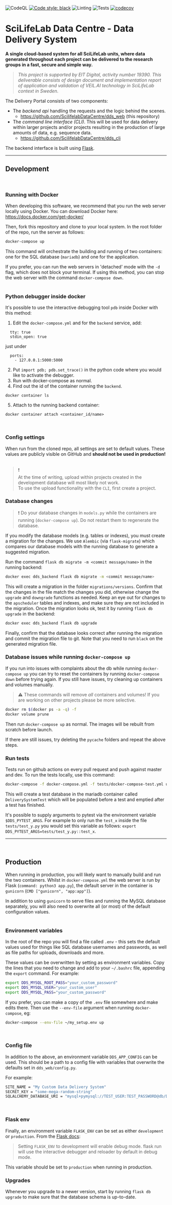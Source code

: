 ![CodeQL](https://github.com/ScilifelabDataCentre/dds_web/actions/workflows/codeql-analysis.yml/badge.svg)
[![Code style: black](https://img.shields.io/badge/code%20style-black-000000.svg)](https://github.com/psf/black)
![Linting](https://github.com/ScilifelabDataCentre/dds_web/actions/workflows/python-black.yml/badge.svg)
![Tests](https://github.com/ScilifelabDataCentre/dds_web/actions/workflows/docker-compose-tests.yml/badge.svg)
[![codecov](https://codecov.io/gh/ScilifelabDataCentre/dds_web/branch/dev/graph/badge.svg?token=r5tM6o08Sd)](https://codecov.io/gh/ScilifelabDataCentre/dds_web)

# SciLifeLab Data Centre - Data Delivery System

**A single cloud-based system for all SciLifeLab units, where data generated throughout each project can be delivered to the research groups in a fast, secure and simple way.**

> _This project is supported by EIT Digital, activity number 19390. This deliverable consists of design document and implementation report of application and validation of VEIL.AI technology in SciLifeLab context in Sweden._

The Delivery Portal consists of two components:

* The _backend api_ handling the requests and the logic behind the scenes.
  * <https://github.com/ScilifelabDataCentre/dds_web> (this repository)
* The _command line interface (CLI)_. This will be used for data delivery within larger projects
and/or projects resulting in the production of large amounts of data, e.g. sequence data.
  * <https://github.com/ScilifelabDataCentre/dds_cli>

The backend interface is built using [Flask](https://flask.palletsprojects.com/en/2.0.x/).

---
## Development
<br>

### Running with Docker

When developing this software, we recommend that you run the web server locally using Docker.
You can download Docker here: <https://docs.docker.com/get-docker/>

Then, fork this repository and clone to your local system.
In the root folder of the repo, run the server as follows:

```bash
docker-compose up
```

This command will orchestrate the building and running of two containers:
one for the SQL database (`mariadb`) and one for the application.

If you prefer, you can run the web servers in 'detached' mode with the `-d` flag, which does not block your terminal.
If using this method, you can stop the web server with the command `docker-compose down`.
<br><br>

### Python debugger inside docker
It's possible to use the interactive debugging tool `pdb` inside Docker with this method:
1. Edit the `docker-compose.yml` and for the `backend` service, add:
```
  tty: true
  stdin_open: true
```
just under
```
  ports:
    - 127.0.0.1:5000:5000
```

2. Put `import pdb; pdb.set_trace()` in the python code where you would like to activate the debugger.
3. Run with docker-compose as normal.
4. Find out the id of the container running the `backend`.
```
docker container ls
```
5. Attach to the running backend container:
```
docker container attach <container_id/name>
```
<br>

### Config settings

When run from the cloned repo, all settings are set to default values.
These values are publicly visible on GitHub and **should not be used in production!**
<br><br>

> :exclamation: <br> 
> At the time of writing, upload within projects created in the development database will most likely not work. <br>
> To use the upload functionality with the `CLI`, first create a project.

### Database changes

> :heavy_exclamation_mark: Do your database changes in `models.py` while the containers are running (`docker-compose up`). Do not restart them to regenerate the database.

If you modify the database models (e.g. tables or indexes), you must create a migration for the changes. We use `Alembic` (via `flask-migrate`) which compares our database models with the running database to generate a suggested migration.

Run the command `flask db migrate -m <commit message/name>` in the running backend:

```bash
docker exec dds_backend flask db migrate -m <commit message/name>
```

This will create a migration in the folder `migrations/versions`. Confirm that the changes in the file match the changes you did, otherwise change the `upgrade` and `downgrade` functions as needed. Keep an eye out for changes to the `apscheduler` tables and indexes, and make sure they are not included in the migration. Once the migration looks ok, test it by running `flask db upgrade` in the backend:

```bash
docker exec dds_backend flask db upgrade
```

Finally, confirm that the database looks correct after running the migration and commit the migration file to git. Note that you need to run `black` on the generated migration file. 

### Database issues while running `docker-compose up`

If you run into issues with complaints about the db while running `docker-compose up` you can try to reset the containers by running `docker-compose down` before trying again. If you still have issues, try cleaning up containers and volumes manually.

> :warning: These commands will remove _all_ containers and volumes!
> If you are working on other projects please be more selective.

```bash
docker rm $(docker ps -a -q) -f
docker volume prune
```

Then run `docker-compose up` as normal. The images will be rebuilt from scratch before launch.

If there are still issues, try deleting the `pycache` folders and repeat the above steps.

### Run tests
Tests run on github actions on every pull request and push against master and dev. To run the tests locally, use this command:
```bash
docker-compose -f docker-compose.yml -f tests/docker-compose-test.yml up --build --exit-code-from backend
```
This will create a test database in the mariadb container called `DeliverySystemTest` which will be populated before a test and emptied after a test has finished.

It's possible to supply arguments to pytest via the environment variable `$DDS_PYTEST_ARGS`.
For example to only run the `test_x` inside the file `tests/test_y.py` you would set this variable as follows: `export DDS_PYTEST_ARGS=tests/test_y.py::test_x`.

---
<br>

## Production

When running in production, you will likely want to manually build and run the two containers.
Whilst in `docker-compose.yml` the web server is run by Flask (`command: python3 app.py`),
the default server in the container is `gunicorn` (`CMD ["gunicorn", "app:app"]`).

In addition to using `gunicorn` to serve files and running the MySQL database separately,
you will also need to overwrite all (or most) of the default configuration values.
<br><br>

### Environment variables

In the root of the repo you will find a file called `.env` - this sets the default values used for things like SQL database usernames and passwords, as well as file paths for uploads, downloads and more.

These values can be overwritten by setting as environment variables.
Copy the lines that you need to change and add to your `~/.bashrc` file, appending the `export` command.
For example:

```bash
export DDS_MYSQL_ROOT_PASS="your_custom_password"
export DDS_MYSQL_USER="your_custom_user"
export DDS_MYSQL_PASS="your_custom_password"
```

If you prefer, you can make a copy of the `.env` file somewhere and make edits there.
Then use the `--env-file` argument when running `docker-compose`, eg:

```bash
docker-compose --env-file ~/my_setup.env up
```
<br>

### Config file

In addition to the above, an environment variable `DDS_APP_CONFIG` can be used.
This should be a path to a config file with variables that overwrite the defaults set in `dds_web/config.py`.

For example:

```bash
SITE_NAME = "My Custom Data Delivery System"
SECRET_KEY = "some-mega-random-string"
SQLALCHEMY_DATABASE_URI = "mysql+pymysql://TEST_USER:TEST_PASSWORD@db/DeliverySystem"
```
<br>

### Flask env

Finally, an environment variable `FLASK_ENV` can be set as either `development` or `production`.
From the [Flask docs](https://flask.palletsprojects.com/en/2.0.x/config/#environment-and-debug-features):

> Setting `FLASK_ENV` to development will enable debug mode.
> flask run will use the interactive debugger and reloader by default in debug mode.

This variable should be set to `production` when running in production.

### Upgrades

Whenever you upgrade to a newer version, start by running `flask db upgrade` to make sure that the database schema is up-to-date.
